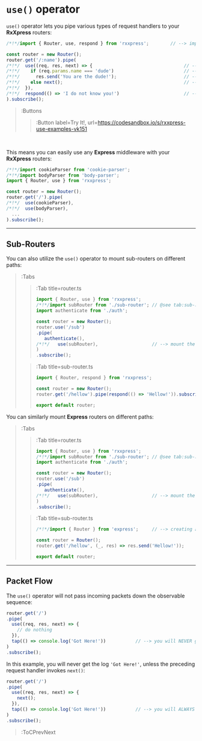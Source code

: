 # `use()` operator


`use()` operator lets you pipe various types of request handlers to your
**RxXpress** routers:

```ts
/*!*/import { Router, use, respond } from 'rxxpress';        // --> import the operator

const router = new Router();
router.get('/:name').pipe(
/*!*/  use((req, res, next) => {                                  // --> lets use a classic request handler
/*!*/    if (req.params.name === 'dude')                          // --> is it the dude?
/*!*/      res.send('You are the dude!');                         // --> its the dude!!
/*!*/    else next();                                             // --> nope? invoke the next handler
/*!*/  }),
/*!*/  respond(() => 'I do not know you!')                        // --> this guy is the next handler
).subscribe();
```

> :Buttons
> > :Button label=Try It!, url=https://codesandbox.io/s/rxxpress-use-examples-vk151

<br>

This means you can easily use any **Express** middleware with your **RxXpress** routers:

```ts
/*!*/import cookieParser from 'cookie-parser';
/*!*/import bodyParser from 'body-parser';
import { Router, use } from 'rxxpress';

const router = new Router();
router.get('/').pipe(
/*!*/  use(cookieParser),
/*!*/  use(bodyParser),
  ...
).subscribe();
```

---

## Sub-Routers

You can also utilize the `use()` operator to mount sub-routers on different paths:

> :Tabs
> > :Tab title=router.ts
> > ```ts | router.ts
> > import { Router, use } from 'rxxpress';
> > /*!*/import subRouter from './sub-router'; // @see tab:sub-router.ts
> > import authenticate from './auth';
> >
> > const router = new Router();
> > router.use('/sub')
> > .pipe(
> >    authenticate(),
> > /*!*/   use(subRouter),                    // --> mount the sub-router
> > )
> > .subscribe();
> > ```
>
> > :Tab title=sub-router.ts
> > ```ts | sub-router.ts
> > import { Router, respond } from 'rxxpress';
> >
> > const router = new Router();
> > router.get('/hellow').pipe(respond(() => 'Hellow!')).subscribe();
> >
> > export default router;
> > ```

You can similarly mount **Express** routers on different paths:

> :Tabs
> > :Tab title=router.ts
> > ```ts | router.ts
> > import { Router, use } from 'rxxpress';
> > /*!*/import subRouter from './sub-router'; // @see tab:sub-router.ts
> > import authenticate from './auth';
> >
> > const router = new Router();
> > router.use('/sub')
> > .pipe(
> >    authenticate(),
> > /*!*/   use(subRouter),                    // --> mount the sub-router
> > )
> > .subscribe();
> > ```
>
> > :Tab title=sub-router.ts
> > ```ts | sub-router.ts
> > /*!*/import { Router } from 'express';     // --> creating an express sub-router
> >
> > const router = Router();
> > router.get('/hellow', (_, res) => res.send('Hellow!'));
> >
> > export default router;
> > ```

---

## Packet Flow

The `use()` operator will not pass incoming packets down the observable sequence:

```ts
router.get('/')
.pipe(
  use((req, res, next) => {
    // do nothing
  }),
  tap(() => console.log('Got Here!'))           // --> you will NEVER get here
)
.subscribe();
```

In this example, you will never get the log `'Got Here!'`, unless the preceding
request handler invokes `next()`:

```ts
router.get('/')
.pipe(
  use((req, res, next) => {
    next();
  }),
  tap(() => console.log('Got Here!'))           // --> you will ALWAYS get here
)
.subscribe();
```

> :ToCPrevNext
